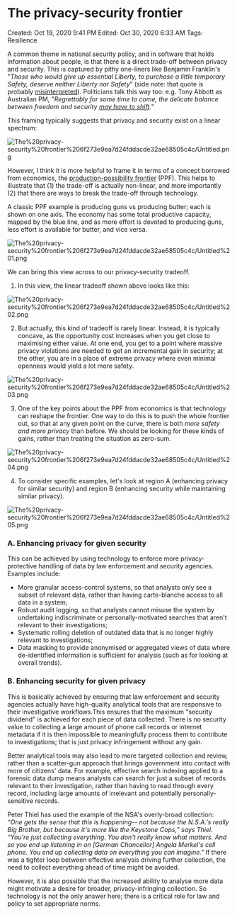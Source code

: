 # The privacy-security frontier

Created: Oct 19, 2020 9:41 PM
Edited: Oct 30, 2020 6:33 AM
Tags: Resilience

A common theme in national security policy, and in software that holds information about people, is that there is a direct trade-off between privacy and security. This is captured by pithy one-liners like Benjamin Franklin's "*Those who would give up essential Liberty, to purchase a little temporary Safety, deserve neither Liberty nor Safety*" (side note: that quote is probably [misinterpreted](https://www.npr.org/2015/03/02/390245038/ben-franklins-famous-liberty-safety-quote-lost-its-context-in-21st-century)). Politicians talk this way too: e.g. Tony Abbott as Australian PM, "*Regrettably for some time to come, the delicate balance between freedom and security [may have to shift](https://www.abc.net.au/news/2014-09-22/abbott-warns-of-shifting-balance-freedom-security/5760818?nw=0).*"

This framing typically suggests that privacy and security exist on a linear spectrum:

![The%20privacy-security%20frontier%206f273e9ea7d24fddacde32ae68505c4c/Untitled.png](The%20privacy-security%20frontier%206f273e9ea7d24fddacde32ae68505c4c/Untitled.png)

However, I think it is more helpful to frame it in terms of a concept borrowed from economics, the [production-possibility frontier](https://en.wikipedia.org/wiki/Production%E2%80%93possibility_frontier) (PPF). This helps to illustrate that (1) the trade-off is actually non-linear, and more importantly (2) that there are ways to break the trade-off through technology.

A classic PPF example is producing guns vs producing butter; each is shown on one axis. The economy has some total productive capacity, mapped by the blue line, and as more effort is devoted to producing guns, less effort is available for butter, and vice versa. 

![The%20privacy-security%20frontier%206f273e9ea7d24fddacde32ae68505c4c/Untitled%201.png](The%20privacy-security%20frontier%206f273e9ea7d24fddacde32ae68505c4c/Untitled%201.png)

We can bring this view across to our privacy-security tradeoff.

1. In this view, the linear tradeoff shown above looks like this:

![The%20privacy-security%20frontier%206f273e9ea7d24fddacde32ae68505c4c/Untitled%202.png](The%20privacy-security%20frontier%206f273e9ea7d24fddacde32ae68505c4c/Untitled%202.png)

2. But actually, this kind of tradeoff is rarely linear. Instead, it is typically concave, as the opportunity cost increases when you get close to maximising either value. At one end, you get to a point where massive privacy violations are needed to get an incremental gain in security; at the other, you are in a place of extreme privacy where even minimal openness would yield a lot more safety.

![The%20privacy-security%20frontier%206f273e9ea7d24fddacde32ae68505c4c/Untitled%203.png](The%20privacy-security%20frontier%206f273e9ea7d24fddacde32ae68505c4c/Untitled%203.png)

3. One of the key points about the PPF from economics is that technology can reshape the frontier. One way to do this is to push the whole frontier out, so that at any given point on the curve, there is both *more safety and more privacy* than before. We should be looking for these kinds of gains, rather than treating the situation as zero-sum.

![The%20privacy-security%20frontier%206f273e9ea7d24fddacde32ae68505c4c/Untitled%204.png](The%20privacy-security%20frontier%206f273e9ea7d24fddacde32ae68505c4c/Untitled%204.png)

4. To consider specific examples, let's look at region A (enhancing privacy for similar security) and region B (enhancing security while maintaining similar privacy).

![The%20privacy-security%20frontier%206f273e9ea7d24fddacde32ae68505c4c/Untitled%205.png](The%20privacy-security%20frontier%206f273e9ea7d24fddacde32ae68505c4c/Untitled%205.png)

### **A. Enhancing privacy for given security**

This can be achieved by using technology to enforce more privacy-protective handling of data by law enforcement and security agencies. Examples include:

- More granular access-control systems, so that analysts only see a subset of relevant data, rather than having carte-blanche access to all data in a system;
- Robust audit logging, so that analysts cannot misuse the system by undertaking indiscriminate or personally-motivated searches that aren't relevant to their investigations;
- Systematic rolling deletion of outdated data that is no longer highly relevant to investigations;
- Data masking to provide anonymised or aggregated views of data where de-identified information is sufficient for analysis (such as for looking at overall trends).

### **B. Enhancing security for given privacy**

This is basically achieved by ensuring that law enforcement and security agencies actually have high-quality analytical tools that are responsive to their investigative workflows.This ensures that the maximum "security dividend" is achieved for each piece of data collected. There is no security value to collecting a large amount of phone call records or internet metadata if it is then impossible to meaningfully process them to contribute to investigations; that is just privacy infringement without any gain.  

Better analytical tools may also lead to more targeted collection and review, rather than a scatter-gun approach that brings government into contact with more of citizens' data. For example, effective search indexing applied to a forensic data dump means analysts can search for just a subset of records relevant to their investigation, rather than having to read through every record, including large amounts of irrelevant and potentially personally-sensitive records.

Peter Thiel has used the example of the NSA's overly-broad collection: *“One gets the sense that this is happening-- not because the N.S.A.'s really Big Brother, but because it's more like the Keystone Cops,” says Thiel. “You're just collecting everything. You don't really know what matters. And so you end up listening in on [German Chancellor] Angela Merkel's cell phone. You end up collecting data on everything you can imagine."* If there was a tighter loop between effective analysis driving further collection, the need to collect everything ahead of time might be avoided. 

However, it is also possible that the increased ability to analyse more data might motivate a desire for broader, privacy-infringing collection. So technology is not the only answer here; there is a critical role for law and policy to set appropriate norms.